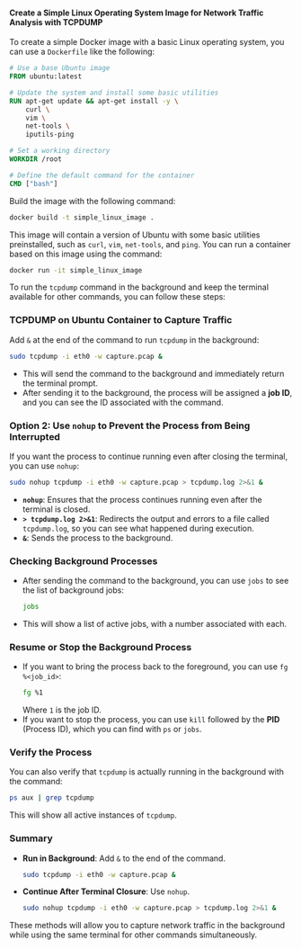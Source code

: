 #### Create a Simple Linux Operating System Image for Network Traffic Analysis with TCPDUMP
To create a simple Docker image with a basic Linux operating system, you can use a `Dockerfile` like the following:

```Dockerfile
# Use a base Ubuntu image
FROM ubuntu:latest

# Update the system and install some basic utilities
RUN apt-get update && apt-get install -y \
    curl \
    vim \
    net-tools \
    iputils-ping

# Set a working directory
WORKDIR /root

# Define the default command for the container
CMD ["bash"]
```

Build the image with the following command:
```sh
docker build -t simple_linux_image .
```

This image will contain a version of Ubuntu with some basic utilities preinstalled, such as `curl`, `vim`, `net-tools`, and `ping`. You can run a container based on this image using the command:
```sh
docker run -it simple_linux_image
```

To run the `tcpdump` command in the background and keep the terminal available for other commands, you can follow these steps:

### TCPDUMP on Ubuntu Container to Capture Traffic
Add `&` at the end of the command to run `tcpdump` in the background:

```sh
sudo tcpdump -i eth0 -w capture.pcap &
```

- This will send the command to the background and immediately return the terminal prompt.
- After sending it to the background, the process will be assigned a **job ID**, and you can see the ID associated with the command.

### Option 2: Use `nohup` to Prevent the Process from Being Interrupted
If you want the process to continue running even after closing the terminal, you can use `nohup`:

```sh
sudo nohup tcpdump -i eth0 -w capture.pcap > tcpdump.log 2>&1 &
```

- **`nohup`**: Ensures that the process continues running even after the terminal is closed.
- **`> tcpdump.log 2>&1`**: Redirects the output and errors to a file called `tcpdump.log`, so you can see what happened during execution.
- **`&`**: Sends the process to the background.

### Checking Background Processes
- After sending the command to the background, you can use `jobs` to see the list of background jobs:
  ```sh
  jobs
  ```
- This will show a list of active jobs, with a number associated with each.

### Resume or Stop the Background Process
- If you want to bring the process back to the foreground, you can use `fg %<job_id>`:
  ```sh
  fg %1
  ```
  Where `1` is the job ID.
- If you want to stop the process, you can use `kill` followed by the **PID** (Process ID), which you can find with `ps` or `jobs`.

### Verify the Process
You can also verify that `tcpdump` is actually running in the background with the command:

```sh
ps aux | grep tcpdump
```

This will show all active instances of `tcpdump`.

### Summary
- **Run in Background**: Add `&` to the end of the command.
  ```sh
  sudo tcpdump -i eth0 -w capture.pcap &
  ```
- **Continue After Terminal Closure**: Use `nohup`.
  ```sh
  sudo nohup tcpdump -i eth0 -w capture.pcap > tcpdump.log 2>&1 &
  ```

These methods will allow you to capture network traffic in the background while using the same terminal for other commands simultaneously.

